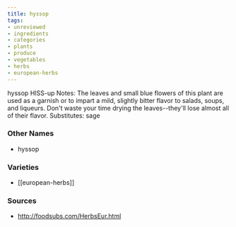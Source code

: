 ```yaml
---
title: hyssop
tags:
- unreviewed
- ingredients
- categories
- plants
- produce
- vegetables
- herbs
- european-herbs
---
```

hyssop HISS-up Notes: The leaves and small blue flowers of this plant are used as a garnish or to impart a mild, slightly bitter flavor to salads, soups, and liqueurs. Don't waste your time drying the leaves--they'll lose almost all of their flavor. Substitutes: sage

### Other Names

* hyssop

### Varieties

* [[european-herbs]]

### Sources
* http://foodsubs.com/HerbsEur.html
